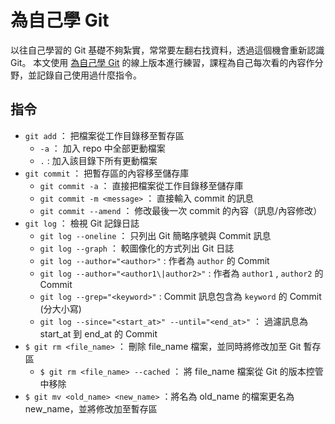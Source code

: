 # 為自己學 Git

以往自己學習的 Git 基礎不夠紮實，常常要左翻右找資料，透過這個機會重新認識 Git。
本文使用 [為自己學 Git](https://gitbook.tw/) 的線上版本進行練習，課程為自己每次看的內容作分野，並記錄自己使用過什麼指令。

## 指令

* `git add` ： 把檔案從工作目錄移至暫存區
  * `-a` ： 加入 repo 中全部更動檔案
  * `.` : 加入該目錄下所有更動檔案
* `git commit` ： 把暫存區的內容移至儲存庫
  * `git commit -a` ： 直接把檔案從工作目錄移至儲存庫
  * `git commit -m <message>` ： 直接輸入 commit 的訊息
  * `git commit --amend` ： 修改最後一次 commit 的內容（訊息/內容修改）
* `git log` ： 檢視 Git 記錄日誌
  * `git log --oneline` ： 只列出 Git 簡略序號與 Commit 訊息
  * `git log --graph` ： 較圖像化的方式列出 Git 日誌
  * `git log --author="<author>"` : 作者為 `author` 的 Commit
  * `git log --author="<author1\|author2>"` : 作者為 `author1` , `author2` 的 Commit
  * `git log --grep="<keyword>"` : Commit 訊息包含為 `keyword` 的 Commit (分大小寫)
  * `git log --since="<start_at>" --until="<end_at>"` ： 過濾訊息為 start_at 到 end_at 的 Commit
* `$ git rm <file_name>` ： 刪除 file_name 檔案，並同時將修改加至 Git 暫存區
  * `$ git rm <file_name> --cached` ： 將 file_name 檔案從 Git 的版本控管中移除
* `$ git mv <old_name> <new_name>` ：將名為 old_name 的檔案更名為 new_name，並將修改加至暫存區
